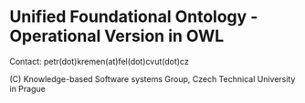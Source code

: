 <h1>Unified Foundational Ontology - Operational Version in OWL</h1>

Contact: petr(dot)kremen(at)fel(dot)cvut(dot)cz

(C) Knowledge-based Software systems Group, Czech Technical University in Prague
